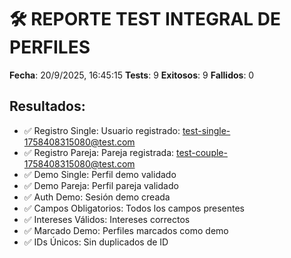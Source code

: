 # 🛠️ REPORTE TEST INTEGRAL DE PERFILES

**Fecha**: 20/9/2025, 16:45:15
**Tests**: 9
**Exitosos**: 9
**Fallidos**: 0

## Resultados:
- ✅ Registro Single: Usuario registrado: test-single-1758408315080@test.com
- ✅ Registro Pareja: Pareja registrada: test-couple-1758408315080@test.com
- ✅ Demo Single: Perfil demo validado
- ✅ Demo Pareja: Perfil pareja validado
- ✅ Auth Demo: Sesión demo creada
- ✅ Campos Obligatorios: Todos los campos presentes
- ✅ Intereses Válidos: Intereses correctos
- ✅ Marcado Demo: Perfiles marcados como demo
- ✅ IDs Únicos: Sin duplicados de ID
